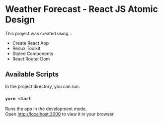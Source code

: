 # Weather Forecast - React JS Atomic Design

This project was created using...

- Create React App
- Redux Toolkit
- Styled Components
- React Router Dom

## Available Scripts

In the project directory, you can run:

### `yarn start`

Runs the app in the development mode.\
Open [http://localhost:3000](http://localhost:3000) to view it in your browser.

